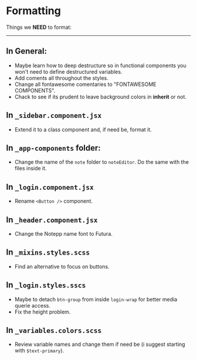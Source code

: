 # Formatting

Things we **NEED** to format:

------

## In General:

- Maybe learn how to deep destructure so in functional components you won't need to define destructured variables.
- Add coments all throughout the styles.
- Change all fontawesome comentaries to "FONTAWESOME COMPONENTS".
- Chack to see if its prudent to leave background colors in **inherit** or not.

## In  `_sidebar.component.jsx`

- Extend it to a class component and, if need be, format it.

## In `_app-components` folder:

- Change the name of the `note` folder to `noteEditor`. Do the same with the files inside it.

## In `_login.component.jsx`

- Rename `<Button />` component.

## In  `_header.component.jsx`

- Change the Notepp name font to Futura.

## In `_mixins.styles.scss`

- Find an alternative to focus on buttons.

## In `_login.styles.sscs`

- Maybe to detach `btn-group` from inside `login-wrap` for better media querie access.
- Fix the height problem.

## In `_variables.colors.scss` 

- Review variable names and change them if need be (i suggest starting with `$text-primary`).